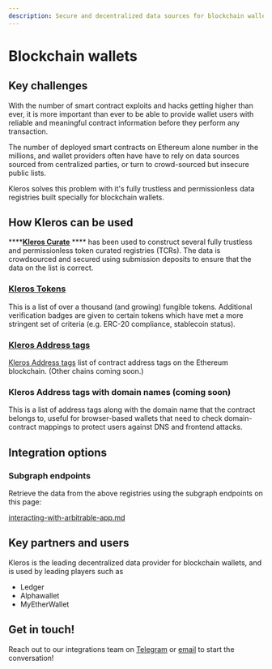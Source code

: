 ```yaml
---
description: Secure and decentralized data sources for blockchain wallets
---
```


# Blockchain wallets

## Key challenges

With the number of smart contract exploits and hacks getting higher than ever, it is more important than ever to be able to provide wallet users with reliable and meaningful contract information before they perform any transaction.&#x20;

The number of deployed smart contracts on Ethereum alone number in the millions, and wallet providers often have have to rely on data sources sourced from centralized parties, or turn to crowd-sourced but insecure public lists.&#x20;

Kleros solves this problem with it's fully trustless and permissionless data registries built specially for blockchain wallets.

## **How Kleros can be used**

****[**Kleros Curate**](../../products/curate/) **** has been used to construct several fully trustless and permissionless token curated registries (TCRs). The data is crowdsourced and secured using submission deposits to ensure that the data on the list is correct.

### [Kleros Tokens](../../products/tokens/)

This is a list of over a thousand (and growing) fungible tokens. Additional verification badges are given to certain tokens which have met a more stringent set of criteria (e.g. ERC-20 compliance, stablecoin status).

### [Kleros Address tags](https://blog.kleros.io/the-kleros-decentralized-tag-registry-a-proof-of-concept-for-securing-web3/)

[Kleros Address tags](https://blog.kleros.io/the-kleros-decentralized-tag-registry-a-proof-of-concept-for-securing-web3/) list of contract address tags on the Ethereum blockchain. (Other chains coming soon.)

### Kleros Address tags with domain names (coming soon)

This is a list of address tags along with the domain name that the contract belongs to, useful for browser-based wallets that need to check domain-contract mappings to protect users against DNS and frontend attacks.

## Integration options

### Subgraph endpoints

Retrieve the data from the above registries using the subgraph endpoints on this page:

[interacting-with-arbitrable-app.md](../types-of-integrations/2.-curated-data-integration-plan/interacting-with-arbitrable-app.md "mention")

## Key partners and users&#x20;

Kleros is the leading decentralized data provider for blockchain wallets, and is used by leading players such as&#x20;

* Ledger
* Alphawallet
* MyEtherWallet

## Get in touch!

Reach out to our integrations team on [Telegram](https://t.me/daisugist) or [email](mailto:integration@kleros.io) to start the conversation!
